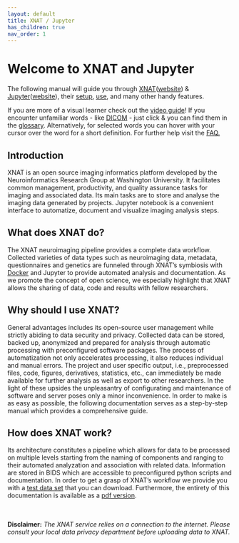 ```yaml
---
layout: default
title: XNAT / Jupyter
has_children: true
nav_order: 1
---
```


# Welcome to XNAT and Jupyter


The following manual will guide you through [XNAT](../Glossary/glossary.md/#XNAT "Extensible Neuroimaging Archive Toolkit")([website](https://www.xnat.org)) & [Jupyter](../Glossary/glossary.md/#Jupyter)([website](https://jupyter.org/)), their [setup](Setup/index.md), [use](Manual/index.md), and many other handy features.

If you are more of a visual learner check out the [video guide](../Video_Guide/index.md)! If you encounter unfamiliar words - like [DICOM](../Glossary/glossary.md/#DICOM "Digital imaging and communications in medicine") - just click & you can find them in the [glossary](../Glossary/glossary.md). Alternatively, for selected words you can hover with your cursor over the word for a short definition. For further help visit the [FAQ.](../FAQ/index.md)


## Introduction 


XNAT is an open source imaging informatics platform developed by the Neuroinformatics Research Group at Washington University. It facilitates common management, productivity, and quality assurance tasks for imaging and associated data. Its main tasks are to store and analyse the imaging data generated by projects. 
Jupyter notebook is a convenient interface to automatize, document and visualize imaging analysis steps. 


## What does XNAT do?

The XNAT neuroimaging pipeline provides a complete data workflow. Collected varieties of data types such as neuroimaging data, metadata, questionnaires and genetics are funneled through XNAT’s symbiosis with [Docker](../Glossary/glossary.md/#Docker) and Jupyter to provide automated analysis and documentation. As we promote the concept of open science, we especially highlight that XNAT allows the sharing of data, code and results with fellow researchers.


## Why should I use XNAT?

General advantages includes its open-source user management while strictly abiding to data security and privacy. Collected data can be stored, backed up, anonymized and prepared for analysis through automatic processing with preconfigured software packages. The process of automatization not only accelerates processing, it also reduces individual and manual errors. The project and user specific output, i.e., preprocessed files, code, figures, derivatives, statistics, etc., can immediately be made available for further analysis as well as export to other researchers. In the light of these upsides the unpleasantry of configurating and maintenance of software and server poses only a minor inconvenience. In order to make is as easy as possible, the following documentation serves as a step-by-step manual which provides a comprehensive guide.

## How does XNAT work?

Its architecture constitutes a pipeline which allows for data to be processed on multiple levels starting from the naming of components and ranging to their automated analyzation and association with related data. Information are stored in BIDS which are accessible to preconfigured python scripts and documentation. In order to get a grasp of XNAT’s workflow we provide you with a [test data set](../Test_Data/index.md) that you can download. Furthermore, the entirety of this documentation is available as a [pdf version](pdf.md).



<br/> <br/> **Disclaimer:** *The XNAT service relies on a connection to the internet. Please consult your local data privacy department before uploading data to XNAT.*







